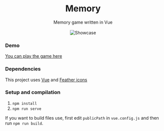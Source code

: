 <h1 align="center">Memory</h1>

<p align="center">
Memory game written in Vue
<br />
<br />
<img src="https://mateossh.me/memory/showcase.gif" alt="Showcase" style="max-width:100%;">
</p>

### Demo

[You can play the game here](https://mateossh.me/memory)

### Dependencies
This project uses [Vue](https://vuejs.org) and [Feather icons](https://feathericons.com)

### Setup and compilation

1. `npm install`
2. `npm run serve`

If you want to build files use, first edit `publicPath` in `vue.config.js` 
and then run `npm run build`.
